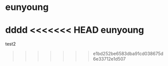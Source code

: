 eunyoung
========
dddd
<<<<<<< HEAD
eunyoung
=======
test2
>>>>>>> e1bd252be6583dba91cd038675d6e33712e1d507
